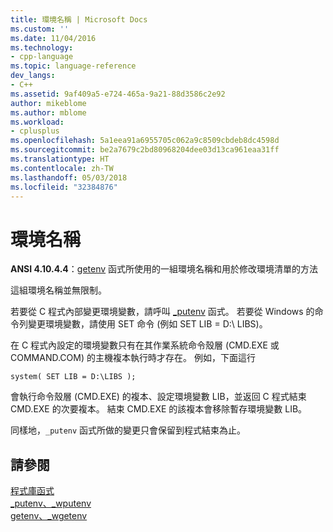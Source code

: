 ```yaml
---
title: 環境名稱 | Microsoft Docs
ms.custom: ''
ms.date: 11/04/2016
ms.technology:
- cpp-language
ms.topic: language-reference
dev_langs:
- C++
ms.assetid: 9af409a5-e724-465a-9a21-88d3586c2e92
author: mikeblome
ms.author: mblome
ms.workload:
- cplusplus
ms.openlocfilehash: 5a1eea91a6955705c062a9c8509cbdeb8dc4598d
ms.sourcegitcommit: be2a7679c2bd80968204dee03d13ca961eaa31ff
ms.translationtype: HT
ms.contentlocale: zh-TW
ms.lasthandoff: 05/03/2018
ms.locfileid: "32384876"
---
```

# <a name="environment-names"></a>環境名稱
**ANSI 4.10.4.4**：[getenv](../c-runtime-library/reference/getenv-wgetenv.md) 函式所使用的一組環境名稱和用於修改環境清單的方法  
  
 這組環境名稱並無限制。  
  
 若要從 C 程式內部變更環境變數，請呼叫 [_putenv](../c-runtime-library/reference/putenv-wputenv.md) 函式。 若要從 Windows 的命令列變更環境變數，請使用 SET 命令 (例如 SET LIB = D:\ LIBS)。  
  
 在 C 程式內設定的環境變數只有在其作業系統命令殼層 (CMD.EXE 或 COMMAND.COM) 的主機複本執行時才存在。 例如，下面這行  
  
```  
system( SET LIB = D:\LIBS );  
```  
  
 會執行命令殼層 (CMD.EXE) 的複本、設定環境變數 LIB，並返回 C 程式結束 CMD.EXE 的次要複本。 結束 CMD.EXE 的該複本會移除暫存環境變數 LIB。  
  
 同樣地，`_putenv` 函式所做的變更只會保留到程式結束為止。  
  
## <a name="see-also"></a>請參閱  
 [程式庫函式](../c-language/library-functions.md)   
 [_putenv、_wputenv](../c-runtime-library/reference/putenv-wputenv.md)   
 [getenv、_wgetenv](../c-runtime-library/reference/getenv-wgetenv.md)